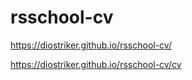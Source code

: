 # rsschool-cv

https://diostriker.github.io/rsschool-cv/

https://diostriker.github.io/rsschool-cv/cv
